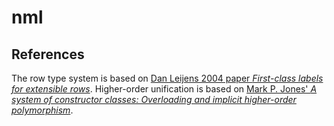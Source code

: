 # nml

## References

The row type system is based on [Dan Leijens 2004 paper *First-class labels for
extensible rows*][2].  Higher-order unification is based on [Mark P. Jones'
*A system of constructor classes: Overloading and implicit higher-order
polymorphism*][1].

[1]: <https://doi.org/10.1017/S0956796800001210> "Mark P. Jones: A system of constructor classes: Overloading and implicit higher-order polymorphism"
[2]: <https://www.microsoft.com/en-us/research/publication/first-class-labels-for-extensible-rows/>
